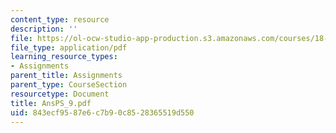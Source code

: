 ```yaml
---
content_type: resource
description: ''
file: https://ol-ocw-studio-app-production.s3.amazonaws.com/courses/18-04-complex-variables-with-applications-fall-1999/843ecf9587e6c7b90c8528365519d550_AnsPS_9.pdf
file_type: application/pdf
learning_resource_types:
- Assignments
parent_title: Assignments
parent_type: CourseSection
resourcetype: Document
title: AnsPS_9.pdf
uid: 843ecf95-87e6-c7b9-0c85-28365519d550
---
```

